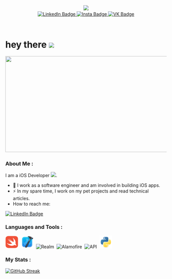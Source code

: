 <div id="header" align="center">
  <img src="https://media.giphy.com/media/M9gbBd9nbDrOTu1Mqx/giphy.gif" width="100"/>
</div>

<div id="badges" align=center>
  <a href="https://www.linkedin.com/in/khusein-pakhaev-85b84327a/">
    <img src="https://img.shields.io/badge/LinkedIn-blue?style=for-the-badge&logo=linkedin&logoColor=white" alt="LinkedIn Badge"/>
  </a>

  <a href="https://www.instagram.com/pakhaev_95/">
    <img src="https://img.shields.io/badge/instagram-orange?style=for-the-badge&logo=instagram&logoColor=white" alt="Insta Badge"/>
  </a>

  <a href="https://vk.com/pakhaev/">
    <img src="https://img.shields.io/badge/vk-blue?style=for-the-badge&logo=vk&logoColor=white" alt="VK Badge"/>
  </a>
</div>

<p align=center>
  <img src="https://komarev.com/ghpvc/?username=pakhaev&style=flat-square&color=blue" alt=""/>
</p>
<h1>
  hey there
  <img src="https://media.giphy.com/media/hvRJCLFzcasrR4ia7z/giphy.gif" width="30px"/>
</h1>

<div align="center">
  <img src="https://media.giphy.com/media/dWesBcTLavkZuG35MI/giphy.gif" width="600" height="300"/>
</div>

### About Me :

I am a iOS Developer <img src="https://media.giphy.com/media/WUlplcMpOCEmTGBtBW/giphy.gif" width="30">.
- :telescope: I work as a software engineer and am involved in building iOS apps.
- :zap: In my spare time, I work on my pet projects and read technical articles.
- How to reach me: 
<a href="https://www.linkedin.com/in/khusein-pakhaev-85b84327a/">
    <img src="https://img.shields.io/badge/LinkedIn-blue?style=for-the-badge&logo=linkedin&logoColor=white" alt="LinkedIn Badge"/>
  </a>

### Languages and Tools :
<div>
    <img src="https://github.com/devicons/devicon/blob/master/icons/swift/swift-original.svg" title="Swift" alt="Swift" width="40" height="40"/>&nbsp;
    <img src="https://github.com/devicons/devicon/blob/master/icons/xcode/xcode-original.svg" title="Xcode" alt="Xcode" width="40" height="40"/>&nbsp;
    <img src="https://www.svgrepo.com/show/354265/realm.svg" title="Realm" alt="Realm" width="40" height="40"/>&nbsp;
    <img src="https://avatars.githubusercontent.com/u/7774181?s=280&v=4" title="Alamofire" alt="Alamofire" width="40" height="40"/>&nbsp;
    <img src="https://icons.veryicon.com/png/o/education-technology/internet-blue-line-icon/api-interface.png" title="API" alt="API" width="40" height="40"/>&nbsp;
    <img src="https://github.com/devicons/devicon/blob/master/icons/python/python-original.svg" title="Python" alt="Python" width="40" height="40"/>&nbsp;

</div>


### My Stats :
[![GitHub Streak](http://github-readme-streak-stats.herokuapp.com?user=pakhaev&theme=dark&background=000000)](https://git.io/streak-stats)

<!-- [![Top Langs](https://github-readme-stats.vercel.app/api/top-langs/?username=pakhaev&layout=compact&theme=vision-friendly-dark)](https://github.com/anuraghazra/github-readme-stats) -->

